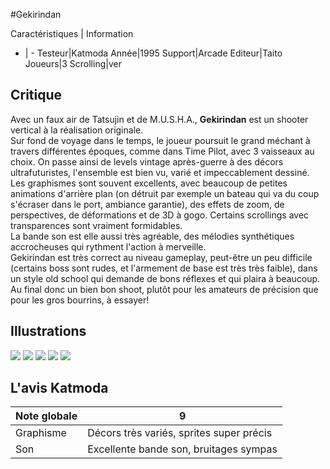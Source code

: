 #Gekirindan

Caractéristiques | Information
- | -
Testeur|Katmoda
Année|1995
Support|Arcade
Editeur|Taito
Joueurs|3
Scrolling|ver

## Critique
Avec un faux air de Tatsujin et de M.U.S.H.A., <b>Gekirindan</b> est un shooter vertical à la réalisation originale.<br/>Sur fond de voyage dans le temps, le joueur poursuit le grand méchant à travers différentes époques, comme dans Time Pilot, avec 3 vaisseaux au choix. On passe ainsi de levels vintage après-guerre à des décors ultrafuturistes, l'ensemble est bien vu, varié et impeccablement dessiné. Les graphismes sont souvent excellents, avec beaucoup de petites animations d'arrière plan (on détruit par exemple un bateau qui va du coup s'écraser dans le port, ambiance garantie), des effets de zoom, de perspectives, de déformations et de 3D à gogo. Certains scrollings avec transparences sont vraiment formidables.<br/>La bande son est elle aussi très agréable, des mélodies synthétiques accrocheuses qui rythment l'action à merveille.<br/>Gekirindan est très correct au niveau gameplay, peut-être un peu difficile (certains boss sont rudes, et l'armement de base est très très faible), dans un style old school qui demande de bons réflexes et qui plaira à beaucoup.<br/>Au final donc un bien bon shoot, plutôt pour les amateurs de précision que pour les gros bourrins, à essayer!

## Illustrations
![](http://www.shmup.com/images/thumbs/gekirindan.jpg)
![](http://www.shmup.com/images/thumbs/gekirindan-2.jpg)
![](http://www.shmup.com/images/thumbs/)
![](http://www.shmup.com/images/thumbs/)
![](http://www.shmup.com/images/thumbs/)

## L'avis Katmoda
Note globale|9
-|-
Graphisme|Décors très variés, sprites super précis
Son|Excellente bande son, bruitages sympas
